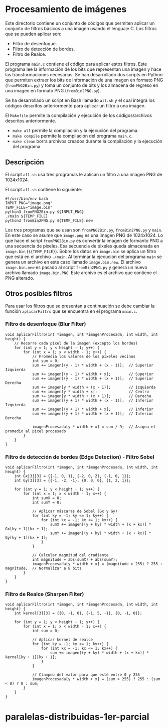 # Procesamiento de imágenes

Este directorio contiene un conjunto de códigos que permiten aplicar un conjunto de filtros básicos a una imagen usando el lenguaje C.
Los filtros que se pueden aplicar son:

- Filtro de desenfoque.
- Filtro de detección de bordes.
- Filtro de Realce. 

El programa `main.c` contiene el código para aplicar estos filtros.
Este programa lee la información de los bits que representan una imagen y hace las transformaciones necesarias.
Se han desarrollado dos scripts en Python que permiten extraer los bits de información de una imagen en formato PNG (`fromPNG2Bin.py`) y toma un conjunto de bits y los almacena de regreso en una imagen en formato PNG (`fromBin2PNG.py`).

Se ha desarrollado un script en Bash llamado `all.sh` y el cual integra los códigos descritos anteriormente para aplicar un filtro a una imagen. 

El `Makefile` permite la compilación y ejecución de los códigos/archivos descritos anteriormente.

- `make all` permite la compilación y la ejecución del programa.
- `make compile` permite la compilación del programa `main.c`.
- `make clean` borra archivos creados durante la compilación y la ejecución del programa.

## Descripción 

El script `all.sh` usa tres programas le aplican un filtro a una imagen PNG de 1024x1024.

El script `all.sh` contiene lo siguiente:

```
#!/usr/bin/env bash
INPUT_PNG="image.png"
TEMP_FILE="image.bin"
python3 fromPNG2Bin.py ${INPUT_PNG}
./main ${TEMP_FILE}
python3 fromBin2PNG.py ${TEMP_FILE}.new
```

Los tres programas que se usan son `fromPNG2Bin.py`, `fromBin2PNG.py` y `main`. 
En este caso se asume que `image.png` es una imagen PNG de 1024x1024.
Lo que hace el script `fromPNG2Bin.py` es convertir la imagen de formanto PNG a una secuencia de pixeles.
Esa secuencia de pixeles queda almacenada en `image.bin` (`${TEMP_FILE}`).
Sobre los datos en `image.bin` se aplica un filtro que está en el archivo `./main`. 
Al terminar la ejecución del programa `main` se genera un archivo en este caso llamado `image.bin.new`.
El archivo `image.bin.new` es pasado al script `fromBin2PNG.py` y genera un nuevo archivo llamado `image.bin.PNG`. 
Este archivo es el archivo que contiene el PNG alterado.

## Otros posibles filtros

Para usar los filtros que se presentan a continuación se debe cambiar la función `aplicarFiltro` que se encuentra en el programa `main.c`.

### Filtro de desenfoque (Blur Filter)

```
void aplicarFiltro(int *imagen, int *imagenProcesada, int width, int height) {
    // Recorre cada píxel de la imagen (excepto los bordes)
    for (int y = 1; y < height - 1; y++) {
        for (int x = 1; x < width - 1; x++) {
            // Promedia los valores de los píxeles vecinos
            int sum = 0;
            sum += imagen[(y - 1) * width + (x - 1)];  // Superior Izquierda
            sum += imagen[(y - 1) * width + x];        // Superior
            sum += imagen[(y - 1) * width + (x + 1)];  // Superior Derecha
            sum += imagen[y * width + (x - 1)];        // Izquierda
            sum += imagen[y * width + x];              // Centro
            sum += imagen[y * width + (x + 1)];        // Derecha
            sum += imagen[(y + 1) * width + (x - 1)];  // Inferior Izquierda
            sum += imagen[(y + 1) * width + x];        // Inferior
            sum += imagen[(y + 1) * width + (x + 1)];  // Inferior Derecha

            imagenProcesada[y * width + x] = sum / 9;  // Asigna el promedio al píxel procesado
        }
    }
}

```

### Filtro de detección de bordes (Edge Detection) - Filtro Sobel

```
void aplicarFiltro(int *imagen, int *imagenProcesada, int width, int height) {
    int Gx[3][3] = {{-1, 0, 1}, {-2, 0, 2}, {-1, 0, 1}};
    int Gy[3][3] = {{-1, -2, -1}, {0, 0, 0}, {1, 2, 1}};

    for (int y = 1; y < height - 1; y++) {
        for (int x = 1; x < width - 1; x++) {
            int sumX = 0;
            int sumY = 0;

            // Aplicar máscaras de Sobel (Gx y Gy)
            for (int ky = -1; ky <= 1; ky++) {
                for (int kx = -1; kx <= 1; kx++) {
                    sumX += imagen[(y + ky) * width + (x + kx)] * Gx[ky + 1][kx + 1];
                    sumY += imagen[(y + ky) * width + (x + kx)] * Gy[ky + 1][kx + 1];
                }
            }

            // Calcular magnitud del gradiente
            int magnitude = abs(sumX) + abs(sumY);
            imagenProcesada[y * width + x] = (magnitude > 255) ? 255 : magnitude;  // Normalizar a 8 bits
        }
    }
}

```

### Filtro de Realce (Sharpen Filter)

```
void aplicarFiltro(int *imagen, int *imagenProcesada, int width, int height) {
    int kernel[3][3] = {{0, -1, 0}, {-1, 5, -1}, {0, -1, 0}};

    for (int y = 1; y < height - 1; y++) {
        for (int x = 1; x < width - 1; x++) {
            int sum = 0;

            // Aplicar kernel de realce
            for (int ky = -1; ky <= 1; ky++) {
                for (int kx = -1; kx <= 1; kx++) {
                    sum += imagen[(y + ky) * width + (x + kx)] * kernel[ky + 1][kx + 1];
                }
            }

            // Clampeo del valor para que esté entre 0 y 255
            imagenProcesada[y * width + x] = (sum > 255) ? 255 : (sum < 0) ? 0 : sum;
        }
    }
}

```

# paralelas-distribuidas-1er-parcial
